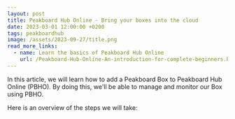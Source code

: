 ```yaml
---
layout: post
title: Peakboard Hub Online - Bring your boxes into the cloud
date: 2023-03-01 12:00:00 +0200
tags: peakboardhub
image: /assets/2023-09-27/title.png
read_more_links:
  - name: Learn the basics of Peakboard Hub Online
    url: /Peakboard-Hub-Online-An-introduction-for-complete-beginners.html
---
```


In this article, we will learn how to add a Peakboard Box to Peakboard Hub Online (PBHO). By doing this, we'll be able to manage and monitor our Box using PBHO.

Here is an overview of the steps we will take: